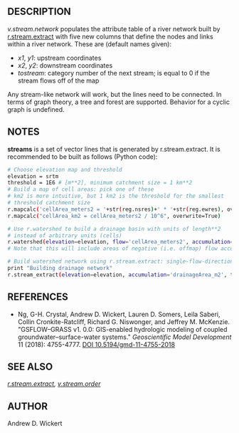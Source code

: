 ## DESCRIPTION

*v.stream.network* populates the attribute table of a river network
built by
[r.stream.extract](https://grass.osgeo.org/grass-stable/manuals/r.stream.extract.html)
with five new columns that define the nodes and links within a river
network. These are (default names given):

  - *x1*, *y1*: upstream coordinates
  - *x2*, *y2*: downstream coordinates
  - *tostream*: category number of the next stream; is equal to 0 if the
    stream flows off of the map

Any stream-like network will work, but the lines need to be connected.
In terms of graph theory, a tree and forest are supported. Behavior for
a cyclic graph is undefined.

## NOTES

**streams** is a set of vector lines that is generated by
r.stream.extract. It is recommended to be built as follows (Python
code):

```sh
# Choose elevation map and threshold
elevation = srtm
threshold = 1E6 # [m**2], minimum catchment size = 1 km**2
# Build a map of cell areas: pick one of these
# km2 is more intuitive, but 1 km2 is the threshold for the smallest
# threshold catchment size
r.mapcalc('cellArea_meters2 = '+str(reg.nsres)+' * '+str(reg.ewres), overwrite=True)
r.mapcalc("cellArea_km2 = cellArea_meters2 / 10^6", overwrite=True)

# Use r.watershed to build a drainage basin with units of length**2
# instead of arbitrary units (cells)
r.watershed(elevation=elevation, flow='cellArea_meters2', accumulation='drainageArea_m2', drainage='drainageDirection', stream='streams', threshold=thresh, flags='s', overwrite=True)
# Note that this will include areas of negative (i.e. offmap) flow accumulation

# Build watershed network using r.stream.extract: single-flow-direction (SFD)
print "Building drainage network"
r.stream_extract(elevation=elevation, accumulation='drainageArea_m2', threshold=thresh, d8cut=0, mexp=0, stream_raster='streams', stream_vector='streams', direction='draindir', overwrite=True)
```

## REFERENCES

  - Ng, G-H. Crystal, Andrew D. Wickert, Lauren D. Somers, Leila Saberi,
    Collin Cronkite-Ratcliff, Richard G. Niswonger, and Jeffrey M.
    McKenzie. "GSFLOW–GRASS v1. 0.0: GIS-enabled hydrologic modeling of
    coupled groundwater–surface-water systems." *Geoscientific Model
    Development* 11 (2018): 4755-4777.
    [DOI 10.5194/gmd-11-4755-2018](https://doi.org/10.5194/gmd-11-4755-2018)

## SEE ALSO

*[r.stream.extract](https://grass.osgeo.org/grass-stable/manuals/r.stream.extract.html),
[v.stream.order](v.stream.order.md)*

## AUTHOR

Andrew D. Wickert
